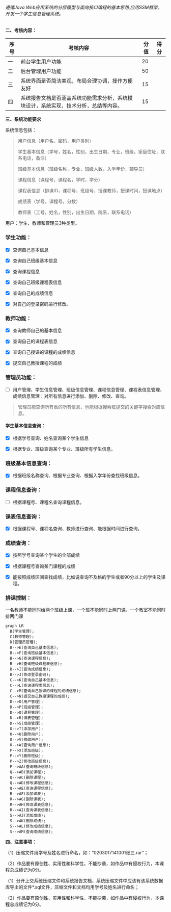 ###### 遵循Java Web应用系统的分层模型与面向接口编程的基本思想,应用SSM框架，开发一个学生信息管理系统。

**二、考核内容：**


| 序号 | 考核内容                                       | 分值 | 得分 |
|----|--------------------------------------------|----|----|
| 一  | 前台学生用户功能                                   | 20 |    |
| 二  | 后台管理用户功能                                   | 50 |    |
| 三  | 系统界面是否简洁美观，布局合理协调，操作方便友好                   | 15 |    |
| 四  | 系统报告文档是否涵盖系统功能需求分析，系统模块设计，系统实现，技术分析，总结等内容。 | 15 |    |

**三、系统功能要求**

系统信息包括：

> 用户信息（用户名，密码，用户类别）
>
> 学生基本信息（学号，姓名，性别，出生日期，专业，班级，家庭住址，联系电话，备注）
>
> 班级基本信息（班级名称，专业，班级人数，入学年份，辅导员）
>
> 课程信息（课程号，课程名，学时，学分）
>
> 课程表信息（排课ID，课程号，班级号，授课教师，授课时间，授课地点）
>
> 成绩表（学号，课程号，分数）
>
> 教师表（工号，姓名，性别，出生日期，院系，联系电话）



用户：学生、教师和管理员3种类型。



### 学生功能：

- [x] 查询自己基本信息


- [x] 查询自己班级基本信息


- [x] 查询课程信息


- [x] 查询自己班级课程表信息


- [x] 查询自己的成绩信息


- [x] 对自己的登录密码进行修改。


### 教师功能：

- [x] 查询教师自己的基本信息
- [x] 查询自己的课程表信息
- [x] 查询自己授课的课程的成绩信息
- [x] 提交自己教授课程的成绩


### 管理员功能：

- [ ] 用户管理、学生信息管理、班级信息管理、课程信息管理、课程表信息管理、成绩信息管理：对所有信息进行添加、删除、修改、查询。


> 管理员能查询所有表的所有信息，也能根据搜索框提交的关键字搜索对应信息。

#### 学生基本信息查询：

- [x] 根据学号查询、姓名查询某个学生信息

- [x] 根据专业、班级查询某个专业、班级所有学生信息。

### 班级基本信息查询：

- [x] 根据班级名称查询、根据专业查询、根据入学年份查找班级信息。

### 课程信息查询：

- [ ] 根据课程号、课程名查询课程信息。

### 课表信息查询：

- [x] 根据课程号、课程名查询、教师进行查询、能根据时间进行查询。

### 成绩查询：

- [x] 按照学号查询某个学生的全部成绩

- [x] 根据课程号查询某门课程的成绩
- [x] 能按照成绩区间查找成绩，比如说查询不及格的学生或者90分以上的学生及课程。

### 排课控制：

一名教师不能同时给两个班级上课，一个班不能同时上两门课，一个教室不能同时排两门课


```mermaid
graph LR
  B(学生管理);
  C(教师管理);
  D(管理员管理);
  B-->E(查询自己基本信息);
  B-->F(查询班级基本信息);
  B-->G(查询课程信息);
  B-->H(查询班级课程表信息);
  B-->I(查询成绩信息);
  B-->J(修改登录密码);
  C-->K(查询自己基本信息);
  C-->L(查询课程表信息);
  C-->M(查询自己授课的课程的成绩信息);
  C-->N(提交自己教授课程的成绩);
  D-->O(用户管理);
  D-->P(班级管理);
  D-->Q(课程管理);
  D-->R(课表管理);
  D-->S(成绩管理);
  O-->T(添加用户);
  O-->U(删除用户);
  O-->V(修改用户);
  O-->W(查询用户信息);
  P-->X(添加班级);
  P-->Y(删除班级);
  P-->Z(修改班级信息);
  P-->AA(查询班级信息);
  Q-->AB(添加课程);
  Q-->AC(删除课程);
  Q-->AD(修改课程信息);
  Q-->AE(查询课程信息);
  R-->AF(添加课表);
  R-->AG(删除课表);
  R-->AH(修改课表信息);
  R-->AI(查询课表信息);
  S-->AJ(添加成绩);
  S-->AK(删除成绩);
  S-->AL(修改成绩信息);
  S-->AM(查询成绩信息);

```

**四、注意事项：**

（1）压缩文件用学号及姓名进行命名，如：“0203017141001张三.rar”；

（2）作品要有原创性、实用性和科学性，不能抄袭，如作品中有侵权行为，本课程总成绩记为0分。

（1）分开上交系统压缩文件和系统报告文档，系统压缩文件中应该有该系统数据库导出的文件*.sql文件，压缩文件和文档均用学号及姓名进行命名；

（2）作品要有原创性、实用性和科学性，不能抄袭，如作品中有侵权行为，本课程总成绩记为0分。
